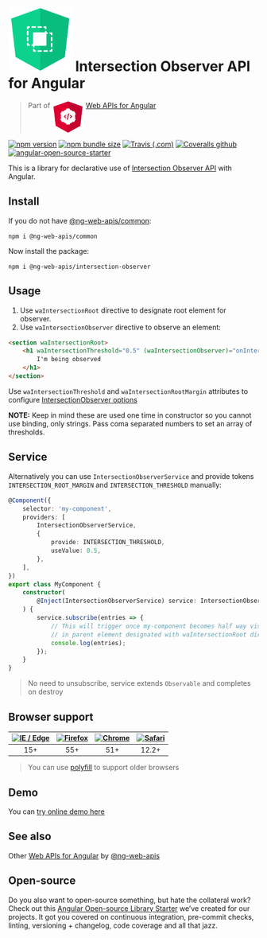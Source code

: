 # ![ng-web-apis logo](projects/demo/src/assets/logo.svg) Intersection Observer API for Angular

> Part of <img src="projects/demo/src/assets/web-api.svg" align="top"> [Web APIs for Angular](https://ng-web-apis.github.io/)

[![npm version](https://img.shields.io/npm/v/@ng-web-apis/intersection-observer.svg)](https://npmjs.com/package/@ng-web-apis/intersection-observer)
[![npm bundle size](https://img.shields.io/bundlephobia/minzip/@ng-web-apis/intersection-observer)](https://bundlephobia.com/result?p=@ng-web-apis/intersection-observer)
[![Travis (.com)](https://img.shields.io/travis/com/ng-web-apis/intersection-observer)](https://travis-ci.com/ng-web-apis/intersection-observer)
[![Coveralls github](https://img.shields.io/coveralls/github/ng-web-apis/intersection-observer)](https://coveralls.io/github/ng-web-apis/intersection-observer?branch=master)
[![angular-open-source-starter](https://img.shields.io/badge/made%20with-angular--open--source--starter-d81676?logo=angular)](https://github.com/TinkoffCreditSystems/angular-open-source-starter)

This is a library for declarative use of
[Intersection Observer API](https://developer.mozilla.org/en-US/docs/Web/API/Intersection_Observer_API)
with Angular.

## Install

If you do not have [@ng-web-apis/common](https://github.com/ng-web-apis/common):

```
npm i @ng-web-apis/common
```

Now install the package:

```
npm i @ng-web-apis/intersection-observer
```

## Usage

1. Use `waIntersectionRoot` directive to designate root element
   for observer.
2. Use `waIntersectionObserver` directive to observe an element:

```html
<section waIntersectionRoot>
    <h1 waIntersectionThreshold="0.5" (waIntersectionObserver)="onIntersection($event)">
        I'm being observed
    </h1>
</section>
```

Use `waIntersectionThreshold` and `waIntersectionRootMargin` attributes to configure
[IntersectionObserver options](https://developer.mozilla.org/en-US/docs/Web/API/IntersectionObserver/IntersectionObserver)

**NOTE:** Keep in mind these are used one time in constructor so you cannot use
binding, only strings. Pass coma separated numbers to set an array of thresholds.

## Service

Alternatively you can use `IntersectionObserverService` and provide tokens `INTERSECTION_ROOT_MARGIN` and
`INTERSECTION_THRESHOLD` manually:

```typescript
@Component({
    selector: 'my-component',
    providers: [
        IntersectionObserverService,
        {
            provide: INTERSECTION_THRESHOLD,
            useValue: 0.5,
        },
    ],
})
export class MyComponent {
    constructor(
        @Inject(IntersectionObserverService) service: IntersectionObserverService,
    ) {
        service.subscribe(entries => {
            // This will trigger once my-component becomes half way visible
            // in parent element designated with waIntersectionRoot directive
            console.log(entries);
        });
    }
}
```

> No need to unsubscribe, service extends `Observable` and completes on destroy

## Browser support

| [<img src="https://raw.githubusercontent.com/alrra/browser-logos/master/src/edge/edge_48x48.png" alt="IE / Edge" width="24px" height="24px" />](http://godban.github.io/browsers-support-badges/) | [<img src="https://raw.githubusercontent.com/alrra/browser-logos/master/src/firefox/firefox_48x48.png" alt="Firefox" width="24px" height="24px" />](http://godban.github.io/browsers-support-badges/) | [<img src="https://raw.githubusercontent.com/alrra/browser-logos/master/src/chrome/chrome_48x48.png" alt="Chrome" width="24px" height="24px" />](http://godban.github.io/browsers-support-badges/) | [<img src="https://raw.githubusercontent.com/alrra/browser-logos/master/src/safari/safari_48x48.png" alt="Safari" width="24px" height="24px" />](http://godban.github.io/browsers-support-badges/) |
| :-----------------------------------------------------------------------------------------------------------------------------------------------------------------------------------------------: | :---------------------------------------------------------------------------------------------------------------------------------------------------------------------------------------------------: | :------------------------------------------------------------------------------------------------------------------------------------------------------------------------------------------------: | :------------------------------------------------------------------------------------------------------------------------------------------------------------------------------------------------: |
|                                                                                                15+                                                                                                |                                                                                                  55+                                                                                                  |                                                                                                51+                                                                                                 |                                                                                               12.2+                                                                                                |

> You can use [polyfill](https://www.npmjs.com/package/intersection-observer) to support older browsers

## Demo

You can [try online demo here](https://ng-web-apis.github.io/intersection-observer)

## See also

Other [Web APIs for Angular](https://ng-web-apis.github.io/) by [@ng-web-apis](https://github.com/ng-web-apis)

## Open-source

Do you also want to open-source something, but hate the collateral work?
Check out this [Angular Open-source Library Starter](https://github.com/TinkoffCreditSystems/angular-open-source-starter)
we’ve created for our projects. It got you covered on continuous integration,
pre-commit checks, linting, versioning + changelog, code coverage and all that jazz.
